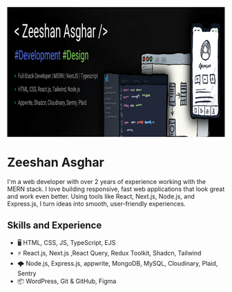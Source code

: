 <img src="https://raw.githubusercontent.com/mzeeshan-asghar/mzeeshan-asghar/refs/heads/main/profile-banner.png" alt="Design and Development" width="100%" height="300">

# Zeeshan Asghar
I'm a web developer with over 2 years of experience working with the MERN stack. I love building responsive, fast web applications that look great and work even better. Using tools like React, Next.js, Node.js, and Express.js, I turn ideas into smooth, user-friendly experiences. 

## Skills and Experience
* 🖥️ HTML, CSS, JS, TypeScript, EJS
* ⚡ React.js, Next.js ,React Query, Redux Toolkit, Shadcn, Tailwind
* 🌩️ Node.js, Express.js, appwrite, MongoDB, MySQL, Cloudinary, Plaid, Sentry
* 📦 WordPress, Git & GitHub, Figma

